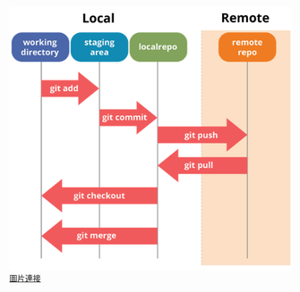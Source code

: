 ![图片alt](./git-workflow.png)
[圖片連接](https://blog.techbridge.cc/2018/01/17/learning-programming-and-coding-with-python-git-and-github-tutorial/)
